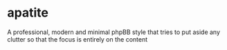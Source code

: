 # apatite
A professional, modern and minimal phpBB style that tries to put aside any clutter so that the focus is entirely on the content
